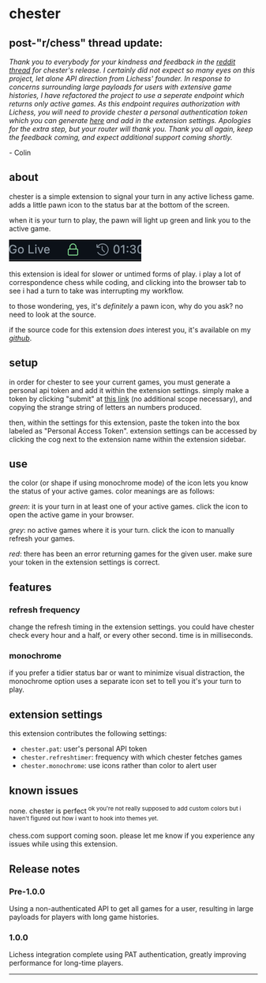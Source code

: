 # chester

## **post-"r/chess" thread update:**

*Thank you to everybody for your kindness and feedback in the [reddit thread](https://www.reddit.com/r/chess/comments/ql4dhw/does_anyone_else_use_both_vscode_and_lichess/) for chester's release. I
certainly did not expect so many eyes on this project, let alone API direction from Lichess' founder. In response to concerns surrounding large payloads for
users with extensive game histories, I have refactored the project to use a
seperate endpoint which returns only active games. As this endpoint requires
authorization with Lichess, you will need to provide chester a personal
authentication token which you can generate [here](https://lichess.org/account/oauth/token/create?description=chester+for+vscode) and add in the extension
settings. Apologies for the extra step, but your router will thank you. Thank
you all again, keep the feedback coming, and expect additional support coming
shortly.*

\- Colin

## about

chester is a simple extension to signal your turn in any active lichess game.
adds a little pawn icon to the status bar at the bottom of the screen.

when it is your turn to play, the pawn will light up green and link you to
the active game.

![green pawn](https://raw.githubusercontent.com/cojoko/chester/master/images/little.png)

this extension is ideal for slower or untimed forms of play. i play a lot of
correspondence chess while coding, and clicking into the browser tab to see
i had a turn to take was interrupting my workflow.

to those wondering, yes, it's *definitely* a pawn icon, why do you ask? no need to look at the source.

if the source code for this extension *does* interest you, it's available on
my *[github](https://github.com/cojoko/chester)*.

## setup

in order for chester to see your current games, you must generate a personal
api token and add it within the extension settings. simply make a token by
clicking "submit" at [this link](https://lichess.org/account/oauth/token/create?description=chester+for+vscode) (no additional scope necessary), and copying the
strange string of letters an numbers produced.

then, within the settings for this extension, paste the token into the box
labeled as "Personal Access Token". extension settings can be accessed by
clicking the cog next to the extension name within the extension sidebar.

## use

the color (or shape if using monochrome mode) of the icon lets you know the
status of your active games. color meanings are as follows:

*green*: it is your turn in at least one of your active games. click the icon
to open the active game in your browser.

*grey*: no active games where it is your turn. click the icon to manually refresh
your games.

*red*: there has been an error returning games for the given user. make sure
your token in the extension settings is correct.

## features

### refresh frequency

change the refresh timing in the extension settings. you could have chester check every hour and a half, or every other second. time is in milliseconds.

### monochrome

if you prefer a tidier status bar or want to minimize visual distraction, the
monochrome option uses a separate icon set to tell you it's your turn to play.

## extension settings

this extension contributes the following settings:

* `chester.pat`: user's personal API token
* `chester.refreshtimer`: frequency with which chester fetches games
* `chester.monochrome`: use icons rather than color to alert user

## known issues

none. chester is perfect<sup> ok you're not really supposed to add custom colors
but i haven't figured out how i want to hook into themes yet.</sup>

chess.com support coming soon. please let me know if you experience any issues
while using this extension.

## Release notes

### Pre-1.0.0

Using a non-authenticated API to get all games for a user, resulting in large
payloads for players with long game histories.

### 1.0.0

Lichess integration complete using PAT authentication, greatly improving
performance for long-time players.

-----------------------------------------------------------------------------------------------------------
